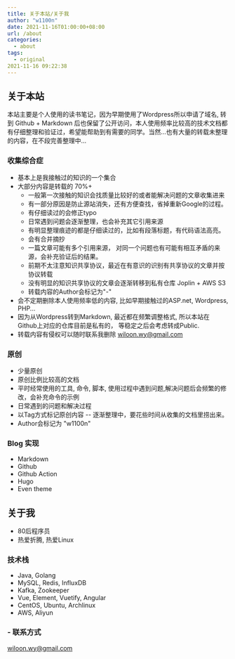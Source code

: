 ```yaml
---
title: 关于本站/关于我
author: "w1100n"
date: 2021-11-16T01:00:00+08:00
url: /about
categories:
  - about
tags:
  - original
2021-11-16 09:22:38
---
```

## 关于本站
本站主要是个人使用的读书笔记，因为早期使用了Wordpress所以申请了域名, 转到 Github + Markdown 后也保留了公开访问，本人使用频率比较高的技术文档都有仔细整理和验证过，希望能帮助到有需要的同学。当然...也有大量的转载未整理的内容，在不段完善整理中...
### 收集综合症
- 基本上是我接触过的知识的一个集合
- 大部分内容是转载的 70%+
  - 一般第一次接触的知识会找质量比较好的或者能解决问题的文章收集进来
  - 有一部分原因是防止源站消失，还有方便查找，省掉重新Google的过程。
  - 有仔细读过的会修正typo
  - 日常遇到问题会逐渐整理，也会补充其它引用来源
  - 有明显整理痕迹的都是仔细读过的，比如有段落标题，有代码语法高亮。
  - 会有合并摘抄
  - 一篇文章可能有多个引用来源， 对同一个问题也有可能有相互矛盾的来源，会补充验证后的结果。
  - 前期不太注意知识共享协议，最近在有意识的识别有共享协议的文章并按协议转载
  - 没有明显的知识共享协议的文章会逐渐转移到私有仓库 Joplin + AWS S3
  - 转载内容的Author会标记为"-"
- 会不定期删除本人使用频率低的内容, 比如早期接触过的ASP.net, Wordpress, PHP...
- 因为从Wordpress转到Markdown, 最近都在频繁调整格式, 所以本站在Github上对应的仓库目前是私有的， 等稳定之后会考虑转成Public. 
- 转载内容有侵权可以随时联系我删除 wiloon.wy@gmail.com

### 原创
- 少量原创
- 原创比例比较高的文档
- 平时经常使用的工具, 命令, 脚本, 使用过程中遇到问题,解决问题后会频繁的修改，会补充命令的示例
- 日常遇到的问题和解决过程
- 以Tag方式标记原创内容 -- 逐渐整理中，要花些时间从收集的文档里捞出来。
- Author会标记为 "w1100n"
### Blog 实现
- Markdown
- Github
- Github Action
- Hugo
- Even theme

## 关于我
- 80后程序员
- 热爱折腾, 热爱Linux

### 技术栈
- Java, Golang
- MySQL, Redis, InfluxDB
- Kafka, Zookeeper
- Vue, Element, Vuetify, Angular
- CentOS, Ubuntu, Archlinux
- AWS, Aliyun
### - 联系方式
wiloon.wy@gmail.com